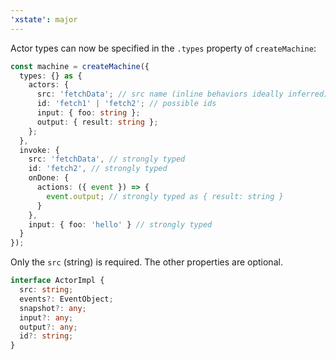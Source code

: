 ```yaml
---
'xstate': major
---
```


Actor types can now be specified in the `.types` property of `createMachine`:

```ts
const machine = createMachine({
  types: {} as {
    actors: {
      src: 'fetchData'; // src name (inline behaviors ideally inferred)
      id: 'fetch1' | 'fetch2'; // possible ids
      input: { foo: string };
      output: { result: string };
    };
  },
  invoke: {
    src: 'fetchData', // strongly typed
    id: 'fetch2', // strongly typed
    onDone: {
      actions: ({ event }) => {
        event.output; // strongly typed as { result: string }
      }
    },
    input: { foo: 'hello' } // strongly typed
  }
});
```

Only the `src` (string) is required. The other properties are optional.

```ts
interface ActorImpl {
  src: string;
  events?: EventObject;
  snapshot?: any;
  input?: any;
  output?: any;
  id?: string;
}
```
